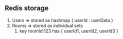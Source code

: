 Redis storage
---

1. Users => stored as hashmap { userId : userData }
2. Rooms => stored as individual sets
   1. key roomId:123 has { userId1, userId2, userId3 } 
